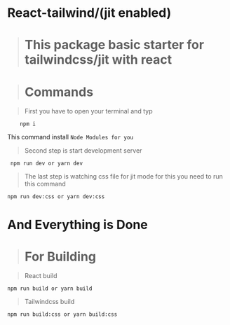 # React-tailwind/(jit enabled)

># This package basic starter for tailwindcss/jit with react


># Commands

> First you have to open your terminal and typ 
``` 
    npm i
```
This command install `Node Modules for you`

> Second step is start development server

```
 npm run dev or yarn dev
```

> The last step is watching css file for jit mode for this you need to run this command

```
npm run dev:css or yarn dev:css
```

# And Everything is Done

># For Building

> React build
```
npm run build or yarn build
```

> Tailwindcss build 

```
npm run build:css or yarn build:css
```